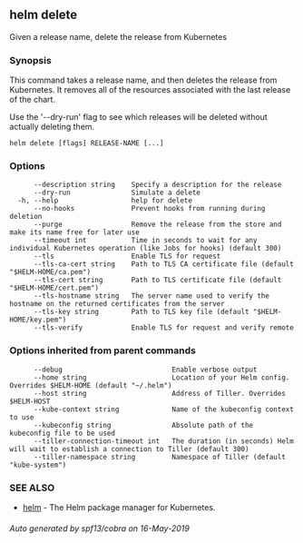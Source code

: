 ## helm delete

Given a release name, delete the release from Kubernetes

### Synopsis


This command takes a release name, and then deletes the release from Kubernetes.
It removes all of the resources associated with the last release of the chart.

Use the '--dry-run' flag to see which releases will be deleted without actually
deleting them.


```
helm delete [flags] RELEASE-NAME [...]
```

### Options

```
      --description string    Specify a description for the release
      --dry-run               Simulate a delete
  -h, --help                  help for delete
      --no-hooks              Prevent hooks from running during deletion
      --purge                 Remove the release from the store and make its name free for later use
      --timeout int           Time in seconds to wait for any individual Kubernetes operation (like Jobs for hooks) (default 300)
      --tls                   Enable TLS for request
      --tls-ca-cert string    Path to TLS CA certificate file (default "$HELM-HOME/ca.pem")
      --tls-cert string       Path to TLS certificate file (default "$HELM-HOME/cert.pem")
      --tls-hostname string   The server name used to verify the hostname on the returned certificates from the server
      --tls-key string        Path to TLS key file (default "$HELM-HOME/key.pem")
      --tls-verify            Enable TLS for request and verify remote
```

### Options inherited from parent commands

```
      --debug                           Enable verbose output
      --home string                     Location of your Helm config. Overrides $HELM-HOME (default "~/.helm")
      --host string                     Address of Tiller. Overrides $HELM-HOST
      --kube-context string             Name of the kubeconfig context to use
      --kubeconfig string               Absolute path of the kubeconfig file to be used
      --tiller-connection-timeout int   The duration (in seconds) Helm will wait to establish a connection to Tiller (default 300)
      --tiller-namespace string         Namespace of Tiller (default "kube-system")
```

### SEE ALSO

* [helm](../../docs/helm/#helm)	 - The Helm package manager for Kubernetes.

###### Auto generated by spf13/cobra on 16-May-2019
